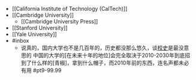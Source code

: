 - [[California Institute of Technology (CalTech)]]
- [[Cambridge University]]
    - [[Cambridge University Press]]
- [[Stanford University]]
- [[Yale University]]
- #inbox
    - 说真的，国内大学也不是几百年的，历史都没那么悠久，谈[校史](https://bbs.saraba1st.com/2b/forum.php?mod=viewthread&tid=1999184&extra=page%3D1%26filter%3Dtypeid%26typeid%3D139&page=3)是最没意思的
中国的大学的[在未来十年的地位]会完全取决于2010-2030年到底招到了什么样的[青椒]，拿到什么帽子，而2010年前的东西，连名声都未必有用 #pt9-99.99
